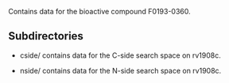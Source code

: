 Contains data for the bioactive compound F0193-0360.

## Subdirectories

- cside/ contains data for the C-side search space on rv1908c.

- nside/ contains data for the N-side search space on rv1908c.

